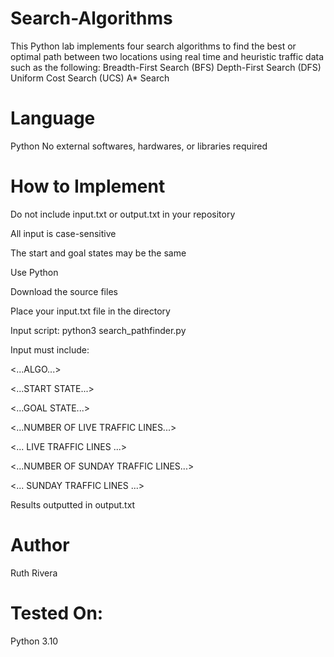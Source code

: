 # Search-Algorithms
This Python lab implements four search algorithms to find the best or optimal path between two locations using real time and heuristic traffic data such as the following: 
Breadth-First Search (BFS)
Depth-First Search (DFS)
Uniform Cost Search (UCS)
A* Search

# Language 
Python 
No external softwares, hardwares, or libraries required

# How to Implement

Do not include input.txt or output.txt in your repository 

All input is case-sensitive

The start and goal states may be the same

Use Python

Download the source files

Place your input.txt file in the directory

Input  script: python3 search_pathfinder.py

Input must include:

<...ALGO...>

<...START STATE...>
  
<...GOAL STATE...>
  
<...NUMBER OF LIVE TRAFFIC LINES...>
  
<... LIVE TRAFFIC LINES ...>

<...NUMBER OF SUNDAY TRAFFIC LINES...>
  
<... SUNDAY TRAFFIC LINES ...>

Results outputted in output.txt

# Author
Ruth Rivera

# Tested On:
Python 3.10


